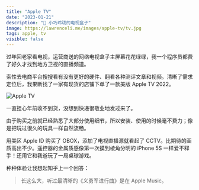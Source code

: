 ```yaml
---
title: "Apple TV"
date: "2023-01-21"
description: " 小巧玲珑的电视盒子"
image: https://lawrenceli.me/images/apple-tv/tv.jpg
tags: apple, tv
visible: false
---
```


过年回老家看电视，运营商送的网络电视盒子主屏幕花花绿绿，我一个程序员都费了好久才找到地方卫视的直播频道。

索性去电商平台搜搜看有没有更好的硬件、翻看各种测评文章和视频。清晰了需求定位后，我果断找了一家有现货的店铺下单了一款美版 Apple TV 2022。

![Apple TV](/images/apple-tv/tv.jpg)

一直担心年前收不到货，没想到快递很敬业地发过来了。

由于购买之前就已经熟悉了大部分使用细节，所以安装、使用的时候毫不费力；像是把玩过很久的玩具一样自然流畅。

用美区 Apple ID 购买了 OBOX，添加了电视直播源就看起了 CCTV。比期待的画质高出不少。遥控器的金属质感像第一次摸到棱角分明的 iPhone 5S 一样爱不释手！还用它和我爸玩了一局桌球游戏。

种种体验让我想起知乎上一个回答：

> 长这么大，听过最清晰的《义勇军进行曲》是在 Apple Music。
